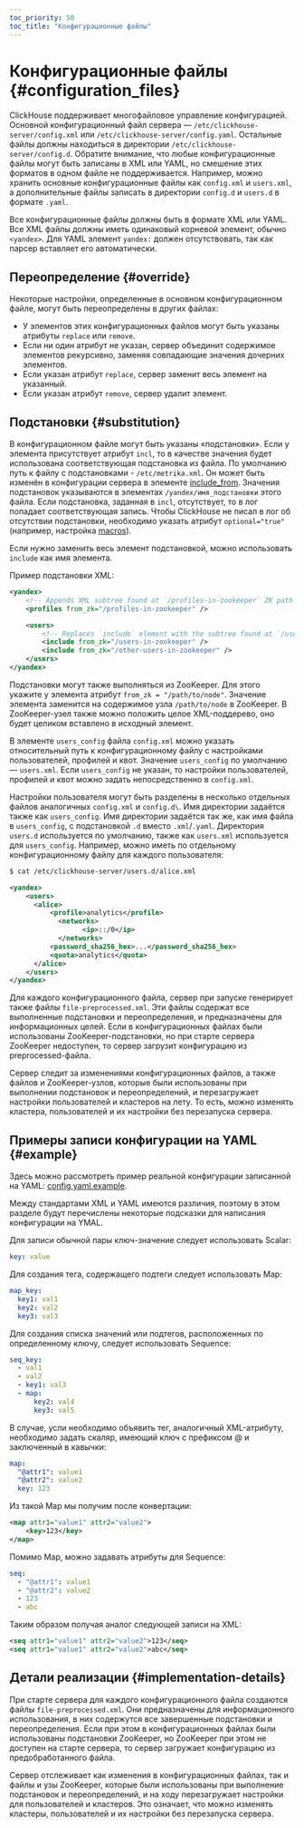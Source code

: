 ```yaml
---
toc_priority: 50
toc_title: "Конфигурационные файлы"
---
```



# Конфигурационные файлы {#configuration_files}

ClickHouse поддерживает многофайловое управление конфигурацией. Основной конфигурационный файл сервера — `/etc/clickhouse-server/config.xml` или `/etc/clickhouse-server/config.yaml`. Остальные файлы должны находиться в директории `/etc/clickhouse-server/config.d`. Обратите внимание, что любые конфигурационные файлы могут быть записаны в XML или YAML, но смешение этих форматов в одном файле не поддерживается. Например, можно хранить основные конфигурационные файлы как `config.xml` и `users.xml`, а дополнительные файлы записать в директории `config.d` и `users.d` в формате `.yaml`.

Все конфигурационные файлы должны быть в формате XML или YAML. Все XML файлы должны иметь одинаковый корневой элемент, обычно `<yandex>`. Для YAML элемент `yandex:` должен отсутствовать, так как парсер вставляет его автоматически.

## Переопределение {#override}

Некоторые настройки, определенные в основном конфигурационном файле, могут быть переопределены в других файлах:

-   У элементов этих конфигурационных файлов могут быть указаны атрибуты `replace` или `remove`.
-   Если ни один атрибут не указан, сервер объединит содержимое элементов рекурсивно, заменяя совпадающие значения дочерних элементов.
-   Если указан атрибут `replace`, сервер заменит весь элемент на указанный.
-   Если указан атрибут `remove`, сервер удалит элемент.

## Подстановки {#substitution}

В конфигурационном файле могут быть указаны «подстановки». Если у элемента присутствует атрибут `incl`, то в качестве значения будет использована соответствующая подстановка из файла. По умолчанию путь к файлу с подстановками - `/etc/metrika.xml`. Он может быть изменён в конфигурации сервера в элементе [include_from](server-configuration-parameters/settings.md#server_configuration_parameters-include_from). Значения подстановок указываются в элементах `/yandex/имя_подстановки` этого файла. Если подстановка, заданная в `incl`, отсутствует, то в лог попадает соответствующая запись. Чтобы ClickHouse не писал в лог об отсутствии подстановки, необходимо указать атрибут `optional="true"` (например, настройка [macros](server-configuration-parameters/settings.md)).

Если нужно заменить весь элемент подстановкой, можно использовать `include` как имя элемента.

Пример подстановки XML:

```xml
<yandex>
    <!-- Appends XML subtree found at `/profiles-in-zookeeper` ZK path to `<profiles>` element. -->
    <profiles from_zk="/profiles-in-zookeeper" />

    <users>
        <!-- Replaces `include` element with the subtree found at `/users-in-zookeeper` ZK path. -->
        <include from_zk="/users-in-zookeeper" />
        <include from_zk="/other-users-in-zookeeper" />
    </users>
</yandex>
```

Подстановки могут также выполняться из ZooKeeper. Для этого укажите у элемента атрибут `from_zk = "/path/to/node"`. Значение элемента заменится на содержимое узла `/path/to/node` в ZooKeeper. В ZooKeeper-узел также можно положить целое XML-поддерево, оно будет целиком вставлено в исходный элемент.

В элементе `users_config` файла `config.xml` можно указать относительный путь к конфигурационному файлу с настройками пользователей, профилей и квот. Значение `users_config` по умолчанию — `users.xml`. Если `users_config` не указан, то настройки пользователей, профилей и квот можно задать непосредственно в `config.xml`.

Настройки пользователя могут быть разделены в несколько отдельных файлов аналогичных `config.xml` и `config.d\`. Имя директории задаётся также как `users_config`.
Имя директории задаётся так же, как имя файла в `users_config`, с подстановкой `.d` вместо `.xml`/`.yaml`.
Директория `users.d` используется по умолчанию, также как `users.xml` используется для `users_config`.
Например, можно иметь по отдельному конфигурационному файлу для каждого пользователя:

``` bash
$ cat /etc/clickhouse-server/users.d/alice.xml
```

``` xml
<yandex>
    <users>
      <alice>
          <profile>analytics</profile>
            <networks>
                  <ip>::/0</ip>
            </networks>
          <password_sha256_hex>...</password_sha256_hex>
          <quota>analytics</quota>
      </alice>
    </users>
</yandex>
```

Для каждого конфигурационного файла, сервер при запуске генерирует также файлы `file-preprocessed.xml`. Эти файлы содержат все выполненные подстановки и переопределения, и предназначены для информационных целей. Если в конфигурационных файлах были использованы ZooKeeper-подстановки, но при старте сервера ZooKeeper недоступен, то сервер загрузит конфигурацию из preprocessed-файла.

Сервер следит за изменениями конфигурационных файлов, а также файлов и ZooKeeper-узлов, которые были использованы при выполнении подстановок и переопределений, и перезагружает настройки пользователей и кластеров на лету. То есть, можно изменять кластера, пользователей и их настройки без перезапуска сервера.

## Примеры записи конфигурации на YAML {#example}

Здесь можно рассмотреть пример реальной конфигурации записанной на YAML: [config.yaml.example](https://github.com/ClickHouse/ClickHouse/blob/master/programs/server/config.yaml.example).

Между стандартами XML и YAML имеются различия, поэтому в этом разделе будут перечислены некоторые подсказки для написания конфигурации на YMAL.

Для записи обычной пары ключ-значение следует использовать Scalar:
``` yaml
key: value
```

Для создания тега, содержащего подтеги следует использовать Map:
``` yaml
map_key:
  key1: val1
  key2: val2
  key3: val3
```

Для создания списка значений или подтегов, расположенных по определенному ключу, следует использовать Sequence:
``` yaml
seq_key:
  - val1
  - val2
  - key1: val3
  - map:
      key2: val4
      key3: val5
```

В случае, усли необходимо объявить тег, аналогичный XML-атрибуту, необходимо задать скаляр, имеющий ключ с префиксом @ и заключенный в кавычки:

``` yaml
map:
  "@attr1": value1
  "@attr2": value2
  key: 123
```

Из такой Map мы получим после конвертации:

``` xml
<map attr1="value1" attr2="value2">
    <key>123</key>
</map>
```

Помимо Map, можно задавать атрибуты для Sequence:

``` yaml
seq:
  - "@attr1": value1
  - "@attr2": value2
  - 123
  - abc
```

Таким образом получая аналог следующей записи на XML:

``` xml
<seq attr1="value1" attr2="value2">123</seq>
<seq attr1="value1" attr2="value2">abc</seq>
```

## Детали реализации {#implementation-details}

При старте сервера для каждого конфигурационного файла создаются файлы `file-preprocessed.xml`. Они предназначены для информационного использования, в них содержутся все завершенные подстановки и переопределения. Если при этом в конфигурационных файлах были использованы подстановки ZooKeeper, но ZooKeeper при этом не доступен на старте сервера, то сервер загружает конфигурацию из предобработанного файла.

Сервер отслеживает как изменения в конфигурационных файлах, так и файлы и узы ZooKeeper, которые были использованы при выполнение подстановок и переопределений, и на ходу перезагружает настройки для пользователей и кластеров. Это означает, что можно изменять кластеры, пользователей и их настройки без перезапуска сервера.

